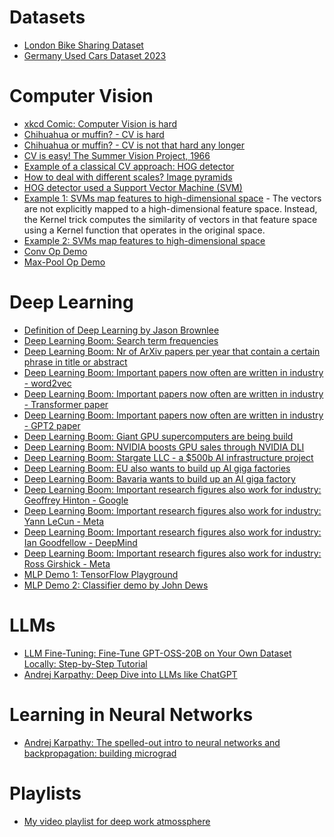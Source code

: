 # Datasets
- [London Bike Sharing Dataset](https://www.kaggle.com/datasets/hmavrodiev/london-bike-sharing-dataset)
- [Germany Used Cars Dataset 2023](https://www.kaggle.com/datasets/wspirat/germany-used-cars-dataset-2023)


# Computer Vision
- [xkcd Comic: Computer Vision is hard](https://xkcd.com/1425/)
- [Chihuahua or muffin? - CV is hard](https://www.metamaven.com/chihuahua-vs-muffin-comparison-computer-vision-apis/)
- [Chihuahua or muffin? - CV is not that hard any longer](https://www.reddit.com/r/ChatGPT/comments/1771zux/computer_vision_has_been_solved_internally/)
- [CV is easy! The Summer Vision Project, 1966](https://dspace.mit.edu/bitstream/handle/1721.1/6125/AIM-100.pdf?sequence=2&isAllowed=y)
- [Example of a classical CV approach: HOG detector](https://lear.inrialpes.fr/people/triggs/pubs/Dalal-cvpr05.pdf)
- [How to deal with different scales? Image pyramids](https://en.wikipedia.org/wiki/Pyramid_(image_processing))
- [HOG detector used a Support Vector Machine (SVM)](https://en.wikipedia.org/wiki/Support_vector_machine)
- [Example 1: SVMs map features to high-dimensional space](https://en.wikipedia.org/wiki/Kernel_method) - The vectors are not explicitly mapped to a high-dimensional feature space.
Instead, the Kernel trick computes the similarity of vectors in that feature space using a Kernel function that operates in the original space.
- [Example 2: SVMs map features to high-dimensional space](https://medium.com/data-science/the-kernel-trick-c98cdbcaeb3f)
- [Conv Op Demo](https://deeplizard.com/resource/pavq7noze2)
- [Max-Pool Op Demo](https://deeplizard.com/resource/pavq7noze3)


# Deep Learning
- [Definition of Deep Learning by Jason Brownlee](https://machinelearningmastery.com/what-is-deep-learning/)
- [Deep Learning Boom: Search term frequencies](https://trends.google.de/trends/explore?date=all&q=deep%20learning&hl=en-GB)
- [Deep Learning Boom: Nr of ArXiv papers per year that contain a certain phrase in title or abstract](https://arxiv-trends.com/)
- [Deep Learning Boom: Important papers now often are written in industry - word2vec](https://arxiv.org/pdf/1301.3781)
- [Deep Learning Boom: Important papers now often are written in industry - Transformer paper](https://arxiv.org/abs/1706.03762)
- [Deep Learning Boom: Important papers now often are written in industry - GPT2 paper](https://openai.com/index/better-language-models/)
- [Deep Learning Boom: Giant GPU supercomputers are being build](https://en.wikipedia.org/wiki/Colossus_(supercomputer))
- [Deep Learning Boom: NVIDIA boosts GPU sales through NVIDIA DLI](https://www.nvidia.com/en-us/training/)
- [Deep Learning Boom: Stargate LLC - a $500b AI infrastructure project](https://en.wikipedia.org/wiki/Stargate_LLC)
- [Deep Learning Boom: EU also wants to build up AI giga factories](https://digital-strategy.ec.europa.eu/en/news/overwhelming-response-76-respondents-express-interest-european-ai-gigafactories-initiative)
- [Deep Learning Boom: Bavaria wants to build up an AI giga factory](https://www.stmwk.bayern.de/pressemitteilung/12900/nr-46-vom-24-06-2025.html)
- [Deep Learning Boom: Important research figures also work for industry: Geoffrey Hinton - Google](https://en.wikipedia.org/wiki/Geoffrey_Hinton)
- [Deep Learning Boom: Important research figures also work for industry: Yann LeCun - Meta](https://en.wikipedia.org/wiki/Yann_LeCun)
- [Deep Learning Boom: Important research figures also work for industry: Ian Goodfellow - DeepMind](https://en.wikipedia.org/wiki/Ian_Goodfellow)
- [Deep Learning Boom: Important research figures also work for industry: Ross Girshick - Meta](https://www.rossgirshick.info/)
- [MLP Demo 1: TensorFlow Playground](https://playground.tensorflow.org)
- [MLP Demo 2: Classifier demo by John Dews](https://mlp.johndews.com/)


# LLMs
- [LLM Fine-Tuning: Fine-Tune GPT-OSS-20B on Your Own Dataset Locally: Step-by-Step Tutorial](https://www.youtube.com/watch?v=LRvXsQhOlD0)
- [Andrej Karpathy: Deep Dive into LLMs like ChatGPT](https://www.youtube.com/watch?v=7xTGNNLPyMI )


# Learning in Neural Networks
- [Andrej Karpathy: The spelled-out intro to neural networks and backpropagation: building micrograd](https://www.youtube.com/watch?v=VMj-3S1tku0)


# Playlists

- [My video playlist for deep work atmossphere](https://www.youtube.com/playlist?list=PLTaTphflE5beJGUa2Cec4-GXWGQb-yeAQ)
